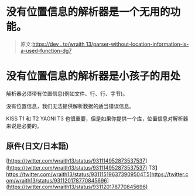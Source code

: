 # 没有位置信息的解析器是一个无用的功能。

> 原文:[https://dev . to/wraith 13/parser-without-location-information-is-a-used-function-dg7](https://dev.to/wraith13/parser-without-location-information-is-a-useless-function-dg7)

# 没有位置信息的解析器是小孩子的用处

解析器必须带有位置信息(例如文件、行、行、字节)。

没有位置信息，我们无法提供解析数据的适当错误信息。

KISS T1 和 T2 YAGNI T3 也很重要，但是如果你提供一个库，位置信息对解析器来说是必要的。

## [](#originalsjapanese%E6%97%A5%E6%9C%AC%E8%AA%9E)原件(日文/日本語)

[https://twitter.com/wraith13/status/931114952873537537](https://twitter.com/wraith13/status/931114952873537537)
T3】https://twitter.com/wraith13/status/931115196373909504T5[https://twitter.com/wraith13/status/931120178770845696](https://twitter.com/wraith13/status/931120178770845696)